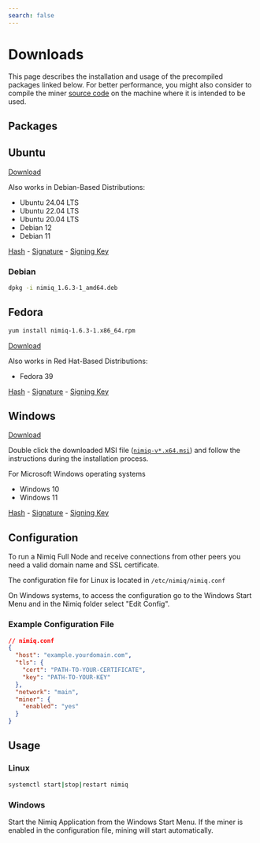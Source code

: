 ```yaml
---
search: false
---
```


# Downloads

<Callout type='warning'>

This page describes the installation and usage of the precompiled packages linked below. For better performance, you might also consider to compile the miner [source code](https://github.com/nimiq/core-js) on the machine where it is intended to be used.

</Callout>

## Packages

## Ubuntu

[Download](https://repo.nimiq.com/deb/pool/stable/main/n/nimiq/nimiq_1.6.3-1_amd64.deb)

Also works in Debian-Based Distributions:

- Ubuntu 24.04 LTS
- Ubuntu 22.04 LTS
- Ubuntu 20.04 LTS
- Debian 12
- Debian 11

[Hash](https://repo.nimiq.com/deb/pool/stable/main/n/nimiq/nimiq_1.6.3-1_amd64.deb.sha256sum) - [Signature](https://repo.nimiq.com/deb/pool/stable/main/n/nimiq/nimiq_1.6.3-1_amd64.deb.asc) - [Signing Key](https://www.nimiq.com/nimiq-signing-key.pub)

### Debian

```bash
dpkg -i nimiq_1.6.3-1_amd64.deb
```

## Fedora

```bash
yum install nimiq-1.6.3-1.x86_64.rpm
```

[Download](https://repo.nimiq.com/rpm/stable/x86_64/nimiq-1.6.3-1.x86_64.rpm)

Also works in Red Hat-Based Distributions:

- Fedora 39

[Hash](https://repo.nimiq.com/rpm/stable/x86_64/nimiq-1.6.3-1.x86_64.rpm.sha256sum) - [Signature](https://repo.nimiq.com/rpm/stable/x86_64/nimiq-1.6.3-1.x86_64.rpm.asc) - [Signing Key](https://www.nimiq.com/nimiq-signing-key.pub)

## Windows

[Download]()

Double click the downloaded MSI file ([`nimiq-v*.x64.msi`](https://repo.nimiq.com/win/x64/nimiq-v1.6.3-1.x64.msi)) and follow the instructions during the installation process.

For Microsoft Windows operating systems

- Windows 10
- Windows 11

[Hash](https://repo.nimiq.com/win/x64/nimiq-v1.6.3-1.x64.msi.sha256sum) - [Signature](https://repo.nimiq.com/win/x64/nimiq-v1.6.3-1.x64.msi.asc) - [Signing Key](https://www.nimiq.com/nimiq-signing-key.pub)

## Configuration

<Callout type='warning'>

To run a Nimiq Full Node and receive connections from other peers you need a valid domain name and SSL certificate.

</Callout>

The configuration file for Linux is located in `/etc/nimiq/nimiq.conf`

On Windows systems, to access the configuration go to the Windows Start Menu and in the Nimiq folder select "Edit Config".

### Example Configuration File

```json
// nimiq.conf
{
  "host": "example.yourdomain.com",
  "tls": {
    "cert": "PATH-TO-YOUR-CERTIFICATE",
    "key": "PATH-TO-YOUR-KEY"
  },
  "network": "main",
  "miner": {
    "enabled": "yes"
  }
}
```

## Usage

### Linux

```bash
systemctl start|stop|restart nimiq
```

### Windows

Start the Nimiq Application from the Windows Start Menu. If the miner is enabled in the configuration file, mining will start automatically.
